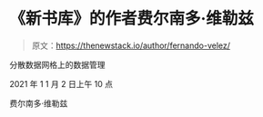 # 《新书库》的作者费尔南多·维勒兹

> 原文：<https://thenewstack.io/author/fernando-velez/>

分散数据网格上的数据管理

2021 年 1 1 月 2 日上午 10 点

费尔南多·维勒兹